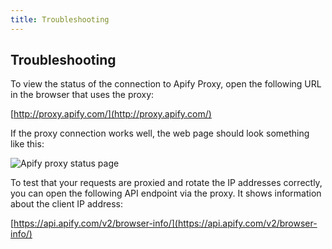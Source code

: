 ```yaml
---
title: Troubleshooting
---
```


## [](#troubleshooting)Troubleshooting

To view the status of the connection to Apify Proxy, open the following URL in the browser that uses the proxy:

[http://proxy.apify.com/](http://proxy.apify.com/)

If the proxy connection works well, the web page should look something like this:

![Apify proxy status page](/img/docs/proxy/proxy-status.png)

To test that your requests are proxied and rotate the IP addresses correctly, you can open the following API endpoint via the proxy. It shows information about the client IP address:

[https://api.apify.com/v2/browser-info/](https://api.apify.com/v2/browser-info/)
